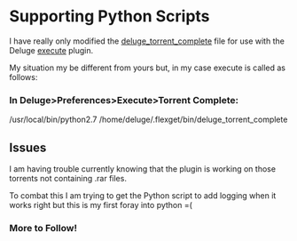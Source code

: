 # Supporting Python Scripts

I have really only modified the [deluge_torrent_complete](https://github.com/sisfs/dotfiles/blob/adding-my-changes/bin/deluge_torrent_complete) file for use with the Deluge [execute](http://dev.deluge-torrent.org/wiki/Plugins/Execute) plugin.

My situation my be different from yours but, in my case execute is called as follows: 

### In Deluge>Preferences>Execute>Torrent Complete:

/usr/local/bin/python2.7 /home/deluge/.flexget/bin/deluge_torrent_complete

## Issues

I am having trouble currently knowing that the plugin is working on those torrents not containing .rar files.

To combat this I am trying to get the Python script to add logging when it works right but this is my first foray into python =(
### More to Follow!
